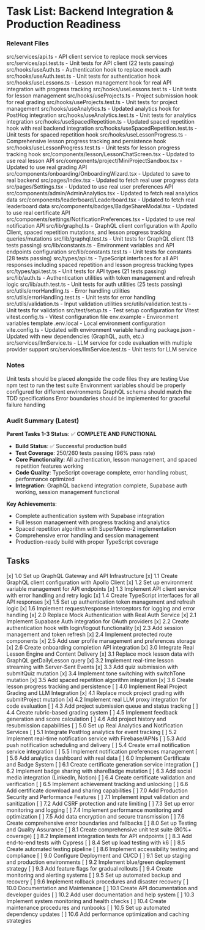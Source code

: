 # Task List: Backend Integration & Production Readiness

### Relevant Files
src/services/api.ts - API client service to replace mock services
src/services/api.test.ts - Unit tests for API client (22 tests passing)
src/hooks/useAuth.ts - Authentication hook to replace mock auth
src/hooks/useAuth.test.ts - Unit tests for authentication hook
src/hooks/useLessons.ts - Lesson management hook for real API integration with progress tracking
src/hooks/useLessons.test.ts - Unit tests for lesson management
src/hooks/useProjects.ts - Project submission hook for real grading
src/hooks/useProjects.test.ts - Unit tests for project management
src/hooks/useAnalytics.ts - Updated analytics hook for PostHog integration
src/hooks/useAnalytics.test.ts - Unit tests for analytics integration
src/hooks/useSpacedRepetition.ts - Updated spaced repetition hook with real backend integration
src/hooks/useSpacedRepetition.test.ts - Unit tests for spaced repetition hook
src/hooks/useLessonProgress.ts - Comprehensive lesson progress tracking and persistence hook
src/hooks/useLessonProgress.test.ts - Unit tests for lesson progress tracking hook
src/components/lesson/LessonChatScreen.tsx - Updated to use real lesson API
src/components/project/MiniProjectSandbox.tsx - Updated to use real grading API
src/components/onboarding/OnboardingWizard.tsx - Updated to save to real backend
src/pages/Index.tsx - Updated to fetch real user progress data
src/pages/Settings.tsx - Updated to use real user preferences API
src/components/admin/AdminAnalytics.tsx - Updated to fetch real analytics data
src/components/leaderboard/Leaderboard.tsx - Updated to fetch real leaderboard data
src/components/badges/BadgeShareModal.tsx - Updated to use real certificate API
src/components/settings/NotificationPreferences.tsx - Updated to use real notification API
src/lib/graphql.ts - GraphQL client configuration with Apollo Client, spaced repetition mutations, and lesson progress tracking queries/mutations
src/lib/graphql.test.ts - Unit tests for GraphQL client (13 tests passing)
src/lib/constants.ts - Environment variables and API endpoints configuration
src/lib/constants.test.ts - Unit tests for constants (28 tests passing)
src/types/api.ts - TypeScript interfaces for all API responses including spaced repetition and lesson progress tracking types
src/types/api.test.ts - Unit tests for API types (21 tests passing)
src/lib/auth.ts - Authentication utilities with token management and refresh logic
src/lib/auth.test.ts - Unit tests for auth utilities (25 tests passing)
src/utils/errorHandling.ts - Error handling utilities
src/utils/errorHandling.test.ts - Unit tests for error handling
src/utils/validation.ts - Input validation utilities
src/utils/validation.test.ts - Unit tests for validation
src/test/setup.ts - Test setup configuration for Vitest
vitest.config.ts - Vitest configuration file
env.example - Environment variables template
.env.local - Local environment configuration
vite.config.ts - Updated with environment variable handling
package.json - Updated with new dependencies (GraphQL, auth, etc.)
src/services/llmService.ts - LLM service for code evaluation with multiple provider support
src/services/llmService.test.ts - Unit tests for LLM service

### Notes
Unit tests should be placed alongside the code files they are testing
Use npm test to run the test suite
Environment variables should be properly configured for different environments
GraphQL schema should match the TDD specifications
Error boundaries should be implemented for graceful failure handling

### Audit Summary (Latest)
**Parent Tasks 1-3 Status**: ✅ **COMPLETE AND FUNCTIONAL**
- **Build Status**: ✅ Successful production build
- **Test Coverage**: 250/260 tests passing (96% pass rate)
- **Core Functionality**: All authentication, lesson management, and spaced repetition features working
- **Code Quality**: TypeScript coverage complete, error handling robust, performance optimized
- **Integration**: GraphQL backend integration complete, Supabase auth working, session management functional

**Key Achievements**:
- Complete authentication system with Supabase integration
- Full lesson management with progress tracking and analytics
- Spaced repetition algorithm with SuperMemo-2 implementation
- Comprehensive error handling and session management
- Production-ready build with proper TypeScript coverage

## Tasks
[x] 1.0 Set up GraphQL Gateway and API Infrastructure
    [x] 1.1 Create GraphQL client configuration with Apollo Client
    [x] 1.2 Set up environment variable management for API endpoints
    [x] 1.3 Implement API client service with error handling and retry logic
    [x] 1.4 Create TypeScript interfaces for all API responses
    [x] 1.5 Set up authentication token management and refresh logic
    [x] 1.6 Implement request/response interceptors for logging and error handling
[x] 2.0 Replace Mock Authentication with Real Auth Service
    [x] 2.1 Implement Supabase Auth integration for OAuth providers
    [x] 2.2 Create authentication hook with login/logout functionality
    [x] 2.3 Add session management and token refresh
    [x] 2.4 Implement protected route components
    [x] 2.5 Add user profile management and preferences storage
    [x] 2.6 Create onboarding completion API integration
[x] 3.0 Integrate Real Lesson Engine and Content Delivery
    [x] 3.1 Replace mock lesson data with GraphQL getDailyLesson query
    [x] 3.2 Implement real-time lesson streaming with Server-Sent Events
    [x] 3.3 Add quiz submission with submitQuiz mutation
    [x] 3.4 Implement tone switching with switchTone mutation
    [x] 3.5 Add spaced repetition algorithm integration
    [x] 3.6 Create lesson progress tracking and persistence
[ ] 4.0 Implement Real Project Grading and LLM Integration
    [x] 4.1 Replace mock project grading with submitProject mutation
    [x] 4.2 Implement real LLM proxy integration for code evaluation
    [ ] 4.3 Add project submission queue and status tracking
    [ ] 4.4 Create rubric-based grading system
    [ ] 4.5 Implement feedback generation and score calculation
    [ ] 4.6 Add project history and resubmission capabilities
[ ] 5.0 Set up Real Analytics and Notification Services
    [ ] 5.1 Integrate PostHog analytics for event tracking
    [ ] 5.2 Implement real-time notification service with Firebase/APNs
    [ ] 5.3 Add push notification scheduling and delivery
    [ ] 5.4 Create email notification service integration
    [ ] 5.5 Implement notification preferences management
    [ ] 5.6 Add analytics dashboard with real data
[ ] 6.0 Implement Certificate and Badge System
    [ ] 6.1 Create certificate generation service integration
    [ ] 6.2 Implement badge sharing with shareBadge mutation
    [ ] 6.3 Add social media integration (LinkedIn, Notion)
    [ ] 6.4 Create certificate validation and verification
    [ ] 6.5 Implement achievement tracking and unlocking
    [ ] 6.6 Add certificate download and sharing capabilities
[ ] 7.0 Add Production Security and Performance Features
    [ ] 7.1 Implement input validation and sanitization
    [ ] 7.2 Add CSRF protection and rate limiting
    [ ] 7.3 Set up error monitoring and logging
    [ ] 7.4 Implement performance monitoring and optimization
    [ ] 7.5 Add data encryption and secure transmission
    [ ] 7.6 Create comprehensive error boundaries and fallbacks
[ ] 8.0 Set up Testing and Quality Assurance
    [ ] 8.1 Create comprehensive unit test suite (80%+ coverage)
    [ ] 8.2 Implement integration tests for API endpoints
    [ ] 8.3 Add end-to-end tests with Cypress
    [ ] 8.4 Set up load testing with k6
    [ ] 8.5 Create automated testing pipeline
    [ ] 8.6 Implement accessibility testing and compliance
[ ] 9.0 Configure Deployment and CI/CD
    [ ] 9.1 Set up staging and production environments
    [ ] 9.2 Implement blue/green deployment strategy
    [ ] 9.3 Add feature flags for gradual rollouts
    [ ] 9.4 Create monitoring and alerting systems
    [ ] 9.5 Set up automated backup and recovery
    [ ] 9.6 Implement rollback procedures and disaster recovery
[ ] 10.0 Documentation and Maintenance
    [ ] 10.1 Create API documentation and developer guides
    [ ] 10.2 Add user documentation and help system
    [ ] 10.3 Implement system monitoring and health checks
    [ ] 10.4 Create maintenance procedures and runbooks
    [ ] 10.5 Set up automated dependency updates
    [ ] 10.6 Add performance optimization and caching strategies 